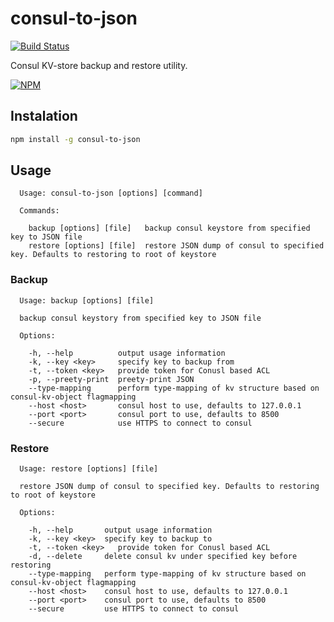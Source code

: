 # consul-to-json

[![Build Status](https://travis-ci.org/lekoder/consul-to-json.svg?branch=ci)](https://travis-ci.org/lekoder/consul-to-json)

Consul KV-store backup and restore utility.

[![NPM](https://nodei.co/npm/consul-to-json.png?downloads=true&downloadRank=true&stars=true)](https://nodei.co/npm/consul-to-json/)

## Instalation
```bash
npm install -g consul-to-json
```

## Usage


```
  Usage: consul-to-json [options] [command]

  Commands:

    backup [options] [file]   backup consul keystore from specified key to JSON file
    restore [options] [file]  restore JSON dump of consul to specified key. Defaults to restoring to root of keystore
```

### Backup

```
  Usage: backup [options] [file]

  backup consul keystory from specified key to JSON file

  Options:

    -h, --help          output usage information
    -k, --key <key>     specify key to backup from
    -t, --token <key>   provide token for Conusl based ACL    
    -p, --preety-print  preety-print JSON
    --type-mapping      perform type-mapping of kv structure based on consul-kv-object flagmapping
    --host <host>       consul host to use, defaults to 127.0.0.1
    --port <port>       consul port to use, defaults to 8500
    --secure            use HTTPS to connect to consul
```

### Restore

```
  Usage: restore [options] [file]

  restore JSON dump of consul to specified key. Defaults to restoring to root of keystore

  Options:

    -h, --help       output usage information
    -k, --key <key>  specify key to backup to
    -t, --token <key>   provide token for Conusl based ACL
    -d, --delete     delete consul kv under specified key before restoring
    --type-mapping   perform type-mapping of kv structure based on consul-kv-object flagmapping
    --host <host>    consul host to use, defaults to 127.0.0.1
    --port <port>    consul port to use, defaults to 8500
    --secure         use HTTPS to connect to consul
```

